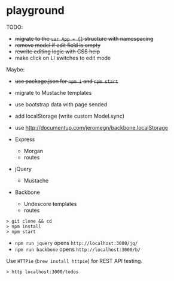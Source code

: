 # playground

TODO:
- ~~migrate to the `var App = {}` structure with namespacing~~
- ~~remove model if edit field is empty~~
- ~~rewrite editing logic with CSS help~~
- make click on LI switches to edit mode

Maybe:
- ~~use package.json for `npm i` and `npm start`~~
- migrate to Mustache templates
- use bootstrap data with page sended
- add localStorage (write custom Model.sync)
- use http://documentup.com/jeromegn/backbone.localStorage

- Express
  - Morgan
  - routes
- jQuery
  - Mustache
- Backbone
  - Undescore templates
  - routes

```
> git clone && cd
> npm install
> npm start
```
- `npm run jquery` opens `http://localhost:3000/jq/`
- `npm run backbone` opens `http://localhost:3000/b/`

Use `HTTPie` (`brew install httpie`) for REST API testing.
```
> http localhost:3000/todos
```
